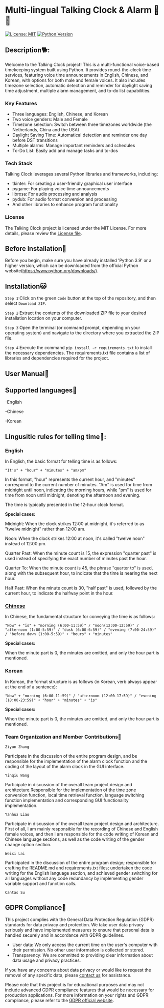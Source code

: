 # Multi-lingual Talking Clock & Alarm 🐣🐻
[![License: MIT](https://img.shields.io/badge/License-MIT-yellow.svg)](https://opensource.org/licenses/MIT)
[![Python Version](https://img.shields.io/badge/Python-3.8%2B-blue.svg)](https://www.python.org/downloads/release/python-31013/)
## Description🐕:

Welcome to the Talking Clock project! This is a multi-functional voice-based timekeeping system built using Python. It provides round-the-clock time services, featuring voice time announcements in English, Chinese, and Korean, with options for both male and female voices. It also includes timezone selection, automatic detection and reminder for daylight saving time adjustment, multiple alarm management, and to-do list capabilities.

### Key Features
- Three languages: English, Chinese, and Korean
- Two voice genders: Male and Female
- Timezone selection: Switch between three timezones worldwide (the Netherlands, China and the USA)
- Daylight Saving Time: Automatical detection and reminder one day before DST transitions
- Multiple alarms: Manage important reminders and schedules
- To-Do List: Easily add and manage tasks and to-dos

### Tech Stack
Talking Clock leverages several Python libraries and frameworks, including:
- tkinter: For creating a user-friendly graphical user interface
- pygame: For playing voice time announcements
- librosa: For audio processing and analysis
- pydub: For audio format conversion and processing
- And other libraries to enhance program functionality

### License
The Talking Clock project is licensed under the MIT License. For more details, please review the [License file](https://github.com/CantaoSu/Talking_Clock/blob/main/LICENSE).

## Before Installation🐲
Before you begin, make sure you have already installed 'Python 3.9' or a higher version, which can be downloaded from the official Python website(https://www.python.org/downloads/).

## Installation🐱

`Step 1`:Click on the green `Code` button at the top of the repository, and then select `Download ZIP`.

`Step 2`:Extract the contents of the downloaded ZIP file to your desired installation location on your computer.

`Step 3`:Open the terminal (or command prompt, depending on your operating system) and navigate to the directory where you extracted the ZIP file.

`Step 4`:Execute the command `pip install -r requirements.txt` to install the necessary dependencies. The requirements.txt file contains a list of libraries and dependencies required for the project.


## User Manual🐨

## Supported languages🐇
-English

-Chinese

-Korean

## Lingusitic rules for telling time🐹:
### English
In English, the basic format for telling time is as follows:

`"It's" + "hour" + "minutes" + "am/pm"`

In this format, "hour" represents the current hour, and "minutes" correspond to the current number of minutes. "Am" is used for time from midnight until noon, indicating the morning hours, while "pm" is used for time from noon until midnight, denoting the afternoon and evening.

The time is typically presented in the 12-hour clock format.


**Special cases:**

Midnight: When the clock strikes 12:00 at midnight, it's referred to as "twelve midnight" rather than 12:00 am.

Noon: When the clock strikes 12:00 at noon, it's called "twelve noon" instead of 12:00 pm.

Quarter Past: When the minute count is 15, the expression "quarter past" is used instead of specifying the exact number of minutes past the hour.

Quarter To: When the minute count is 45, the phrase "quarter to" is used, along with the subsequent hour, to indicate that the time is nearing the next hour.

Half Past: When the minute count is 30, "half past" is used, followed by the current hour, to indicate the halfway point in the hour.

### <u>Chinese</u>
In Chinese, the fundamental structure for conveying the time is as follows:

`"Now" + "is" + "morning (6:00-11:59)" / "noon(12:00-12:59)" / "afternoon (1:00-5:59)" / "dusk (6:00-6:59)" / "evening (7:00-24:59)" / "before dawn (1:00-5:59)" + "hours" + "minutes"`


**Special cases:**

When the minute part is 0, the minutes are omitted, and only the hour part is mentioned.


### Korean
In Korean, the format structure is as follows (in Korean, verb always appear at the end of a sentence):

`"Now" + "morning (6:00-11:59)" / "afternoon (12:00-17:59)" / "evening (18:00-23:59)" + "hour" + "minutes" + "is"`


**Special cases:**

When the minute part is 0, the minutes are omitted, and only the hour part is mentioned.

### Team Organization and Member Contributions🐧
`Ziyun Zhang`

Participate in the discussion of the entire program design, and be responsible for the implementation of the alarm clock function and the coding of the layout of the alarm clock in the GUI interface.

`Yinqiu Wang`

Participate in discussion of the overall team project design and architecture.Responsible for the implementation of the time zone conversion function, local time retrieval function, language switching function implementation and corresponding GUI functionality implementation.

`Yanhua Liao`

Participate in discussion of the overall team project design and architecture. First of all, I am mainly responsible for the recording of Chinese and English female voices, and then I am responsible for the code writing of Korean and Chinese language sections, as well as the code writing of the gender change option section.

`Weixi Lai`

Participated in the discussion of the entire program design; responsible for crafting the README.md and requirements.txt files; undertaken the code writing for the English language section, and achieved gender switching for all languages without any code redundancy by implementing gender variable support and function calls.

`Cantao Su`


## GDPR Compliance🐳

This project complies with the General Data Protection Regulation (GDPR) standards for data privacy and protection. We take user data privacy seriously and have implemented measures to ensure that personal data is handled securely and in accordance with GDPR guidelines.

- User data: We only access the current time on the user's computer with their permission. No other user information is collected or stored.
- Transparency: We are committed to providing clear information about data usage and privacy practices.

If you have any concerns about data privacy or would like to request the removal of any specific data, please [contact us](mailto:cantaosu0109@gmail.com) for assistance.

Please note that this project is for educational purposes and may not include advanced GDPR compliance features that would be necessary for production applications. For more information on your rights and GDPR compliance, please refer to the [GDPR official website](https://gdpr.eu/).


